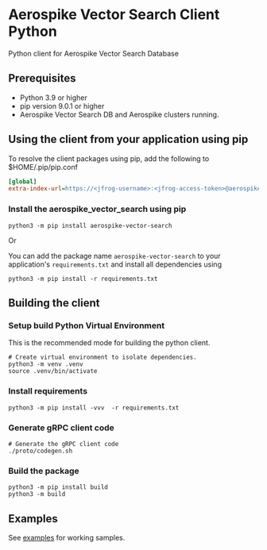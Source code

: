 # Aerospike Vector Search Client Python
Python client for Aerospike Vector Search Database

## Prerequisites
 - Python 3.9 or higher
 - pip version 9.0.1 or higher
 - Aerospike Vector Search DB and Aerospike clusters running.


## Using the client from your application using pip
To resolve the client packages using pip, add the following to $HOME/.pip/pip.conf

```ini
[global]
extra-index-url=https://<jfrog-username>:<jfrog-access-token>@aerospike.jfrog.io/artifactory/api/pypi/ecosystem-python-dev-local/simple 
```

### Install the aerospike_vector_search using pip
```shell
python3 -m pip install aerospike-vector-search
```
Or 

You can add the package name `aerospike-vector-search` to your application's `requirements.txt` and install all dependencies using
```shell
python3 -m pip install -r requirements.txt
```

## Building the client
### Setup build Python Virtual Environment
This is the recommended mode for building the python client.

```shell
# Create virtual environment to isolate dependencies.
python3 -m venv .venv
source .venv/bin/activate
```

### Install requirements
```shell
python3 -m pip install -vvv  -r requirements.txt
```

### Generate gRPC client code
```shell
# Generate the gRPC client code
./proto/codegen.sh
```

### Build the package
```shell
python3 -m pip install build
python3 -m build
```

## Examples

See [examples](https://github.com/aerospike/proximus-examples) for working samples.

